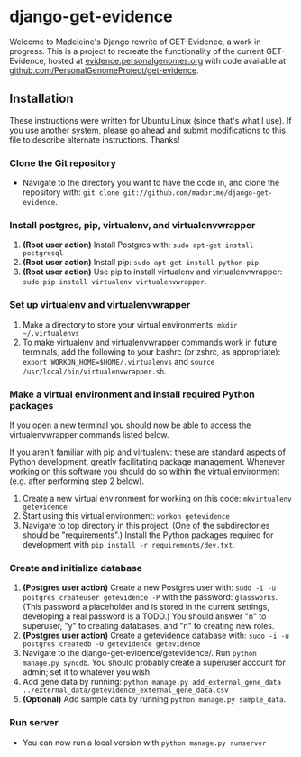 django-get-evidence
===================

Welcome to Madeleine's Django rewrite of GET-Evidence, a work in progress. 
This is a project to recreate the functionality of the current GET-Evidence,
hosted at [evidence.personalgenomes.org](http://evidence.personalgenomes.org) with code available at
[github.com/PersonalGenomeProject/get-evidence](https://github.com/PersonalGenomeProject/get-evidence).

Installation
------------
These instructions were written for Ubuntu Linux (since that's what I use).
If you use another system, please go ahead and submit modifications to this file
to describe alternate instructions. Thanks!

### Clone the Git repository ###

* Navigate to the directory you want to have the code in, and clone the 
repository with: `git clone git://github.com/madprime/django-get-evidence`.

### Install postgres, pip, virtualenv, and virtualenvwrapper ###

1. **(Root user action)** Install Postgres with: `sudo apt-get install postgresql` 
2. **(Root user action)** Install pip: `sudo apt-get install python-pip` 
3. **(Root user action)** Use pip to install virtualenv and virtualenvwrapper: `sudo pip install virtualenv virtualenvwrapper`.

### Set up virtualenv and virtualenvwrapper ###

1. Make a directory to store your virtual environments: `mkdir ~/.virtualenvs`
2. To make virtualenv and virtualenvwrapper commands work in future terminals, add the 
following to your bashrc (or zshrc, as appropriate): 
`export WORKON_HOME=$HOME/.virtualenvs` and
`source /usr/local/bin/virtualenvwrapper.sh`.

### Make a virtual environment and install required Python packages ###

If you open a new terminal you should now be able to access the virtualenvwrapper commands listed below.

If you aren't familiar with pip and virtualenv: these are standard aspects of Python development,
greatly facilitating package management. Whenever working on this software you should do so within
the virtual environment (e.g. after performing step 2 below).

1. Create a new virtual environment for working on this code: `mkvirtualenv getevidence`
2. Start using this virtual environment: `workon getevidence`
3. Navigate to top directory in this project. (One of the subdirectories
should be "requirements".) Install the Python packages required for development with 
`pip install -r requirements/dev.txt`.

### Create and initialize database ###

1. **(Postgres user action)** Create a new Postgres user with: `sudo -i -u postgres createuser getevidence -P`
with the password: `glassworks`. (This password a placeholder and is stored in the current settings,
developing a real password is a TODO.) You should answer "n" to superuser, "y" to creating databases,
and "n" to creating new roles.
2. **(Postgres user action)** Create a getevidence database with:
`sudo -i -u postgres createdb -O getevidence getevidence`
3. Navigate to the django-get-evidence/getevidence/. Run `python manage.py syncdb`. You should probably 
create a superuser account for admin; set it to whatever you wish.
4. Add gene data by running: `python manage.py add_external_gene_data ../external_data/getevidence_external_gene_data.csv`
5. **(Optional)** Add sample data by running `python manage.py sample_data`.

### Run server ###

* You can now run a local version with `python manage.py runserver`

